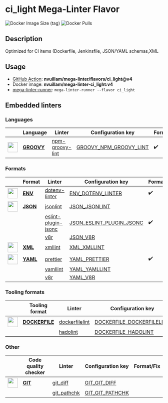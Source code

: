 # ci_light Mega-Linter Flavor

![Docker Image Size (tag)](https://img.shields.io/docker/image-size/nvuillam/mega-linter-ci_light/v4)
![Docker Pulls](https://img.shields.io/docker/pulls/nvuillam/mega-linter-ci_light)

## Description

Optimized for CI items (Dockerfile, Jenkinsfile, JSON/YAML schemas,XML

## Usage

- [GitHub Action](https://nvuillam.github.io/mega-linter/installation/#github-action): **nvuillam/mega-linter/flavors/ci_light@v4**
- Docker image: **nvuillam/mega-linter-ci_light:v4**
- [mega-linter-runner](https://nvuillam.github.io/mega-linter/mega-linter-runner/): `mega-linter-runner --flavor ci_light`

## Embedded linters

### Languages

| <!-- -->                                                                                                                                                          | Language                                                                 | Linter                                                                                        | Configuration key                                                                                    | Format/Fix         |
|-------------------------------------------------------------------------------------------------------------------------------------------------------------------|--------------------------------------------------------------------------|-----------------------------------------------------------------------------------------------|------------------------------------------------------------------------------------------------------|--------------------|
| <img src="https://github.com/nvuillam/mega-linter/raw/master/docs/assets/icons/groovy.ico" alt="" height="32px" class="megalinter-icon"></a> <!-- linter-icon --> | [**GROOVY**](https://nvuillam.github.io/mega-linter/descriptors/groovy/) | [npm-groovy-lint](https://nvuillam.github.io/mega-linter/descriptors/groovy_npm_groovy_lint/) | [GROOVY_NPM_GROOVY_LINT](https://nvuillam.github.io/mega-linter/descriptors/groovy_npm_groovy_lint/) | :heavy_check_mark: |

### Formats

| <!-- -->                                                                                                                                                        | Format                                                               | Linter                                                                                              | Configuration key                                                                                        | Format/Fix         |
|-----------------------------------------------------------------------------------------------------------------------------------------------------------------|----------------------------------------------------------------------|-----------------------------------------------------------------------------------------------------|----------------------------------------------------------------------------------------------------------|--------------------|
| <img src="https://github.com/nvuillam/mega-linter/raw/master/docs/assets/icons/env.ico" alt="" height="32px" class="megalinter-icon"></a> <!-- linter-icon -->  | [**ENV**](https://nvuillam.github.io/mega-linter/descriptors/env/)   | [dotenv-linter](https://nvuillam.github.io/mega-linter/descriptors/env_dotenv_linter/)              | [ENV_DOTENV_LINTER](https://nvuillam.github.io/mega-linter/descriptors/env_dotenv_linter/)               | :heavy_check_mark: |
| <img src="https://github.com/nvuillam/mega-linter/raw/master/docs/assets/icons/json.ico" alt="" height="32px" class="megalinter-icon"></a> <!-- linter-icon --> | [**JSON**](https://nvuillam.github.io/mega-linter/descriptors/json/) | [jsonlint](https://nvuillam.github.io/mega-linter/descriptors/json_jsonlint/)                       | [JSON_JSONLINT](https://nvuillam.github.io/mega-linter/descriptors/json_jsonlint/)                       |                    |
| <!-- --> <!-- linter-icon -->                                                                                                                                   |                                                                      | [eslint-plugin-jsonc](https://nvuillam.github.io/mega-linter/descriptors/json_eslint_plugin_jsonc/) | [JSON_ESLINT_PLUGIN_JSONC](https://nvuillam.github.io/mega-linter/descriptors/json_eslint_plugin_jsonc/) | :heavy_check_mark: |
| <!-- --> <!-- linter-icon -->                                                                                                                                   |                                                                      | [v8r](https://nvuillam.github.io/mega-linter/descriptors/json_v8r/)                                 | [JSON_V8R](https://nvuillam.github.io/mega-linter/descriptors/json_v8r/)                                 |                    |
| <img src="https://github.com/nvuillam/mega-linter/raw/master/docs/assets/icons/xml.ico" alt="" height="32px" class="megalinter-icon"></a> <!-- linter-icon -->  | [**XML**](https://nvuillam.github.io/mega-linter/descriptors/xml/)   | [xmllint](https://nvuillam.github.io/mega-linter/descriptors/xml_xmllint/)                          | [XML_XMLLINT](https://nvuillam.github.io/mega-linter/descriptors/xml_xmllint/)                           |                    |
| <img src="https://github.com/nvuillam/mega-linter/raw/master/docs/assets/icons/yaml.ico" alt="" height="32px" class="megalinter-icon"></a> <!-- linter-icon --> | [**YAML**](https://nvuillam.github.io/mega-linter/descriptors/yaml/) | [prettier](https://nvuillam.github.io/mega-linter/descriptors/yaml_prettier/)                       | [YAML_PRETTIER](https://nvuillam.github.io/mega-linter/descriptors/yaml_prettier/)                       | :heavy_check_mark: |
| <!-- --> <!-- linter-icon -->                                                                                                                                   |                                                                      | [yamllint](https://nvuillam.github.io/mega-linter/descriptors/yaml_yamllint/)                       | [YAML_YAMLLINT](https://nvuillam.github.io/mega-linter/descriptors/yaml_yamllint/)                       |                    |
| <!-- --> <!-- linter-icon -->                                                                                                                                   |                                                                      | [v8r](https://nvuillam.github.io/mega-linter/descriptors/yaml_v8r/)                                 | [YAML_V8R](https://nvuillam.github.io/mega-linter/descriptors/yaml_v8r/)                                 |                    |

### Tooling formats

| <!-- -->                                                                                                                                                              | Tooling format                                                                   | Linter                                                                                          | Configuration key                                                                                          | Format/Fix |
|-----------------------------------------------------------------------------------------------------------------------------------------------------------------------|----------------------------------------------------------------------------------|-------------------------------------------------------------------------------------------------|------------------------------------------------------------------------------------------------------------|------------|
| <img src="https://github.com/nvuillam/mega-linter/raw/master/docs/assets/icons/dockerfile.ico" alt="" height="32px" class="megalinter-icon"></a> <!-- linter-icon --> | [**DOCKERFILE**](https://nvuillam.github.io/mega-linter/descriptors/dockerfile/) | [dockerfilelint](https://nvuillam.github.io/mega-linter/descriptors/dockerfile_dockerfilelint/) | [DOCKERFILE_DOCKERFILELINT](https://nvuillam.github.io/mega-linter/descriptors/dockerfile_dockerfilelint/) |            |
| <!-- --> <!-- linter-icon -->                                                                                                                                         |                                                                                  | [hadolint](https://nvuillam.github.io/mega-linter/descriptors/dockerfile_hadolint/)             | [DOCKERFILE_HADOLINT](https://nvuillam.github.io/mega-linter/descriptors/dockerfile_hadolint/)             |            |

### Other

| <!-- -->                                                                                                                                                       | Code quality checker                                               | Linter                                                                             | Configuration key                                                                      | Format/Fix |
|----------------------------------------------------------------------------------------------------------------------------------------------------------------|--------------------------------------------------------------------|------------------------------------------------------------------------------------|----------------------------------------------------------------------------------------|------------|
| <img src="https://github.com/nvuillam/mega-linter/raw/master/docs/assets/icons/git.ico" alt="" height="32px" class="megalinter-icon"></a> <!-- linter-icon --> | [**GIT**](https://nvuillam.github.io/mega-linter/descriptors/git/) | [git_diff](https://nvuillam.github.io/mega-linter/descriptors/git_git_diff/)       | [GIT_GIT_DIFF](https://nvuillam.github.io/mega-linter/descriptors/git_git_diff/)       |            |
| <!-- --> <!-- linter-icon -->                                                                                                                                  |                                                                    | [git_pathchk](https://nvuillam.github.io/mega-linter/descriptors/git_git_pathchk/) | [GIT_GIT_PATHCHK](https://nvuillam.github.io/mega-linter/descriptors/git_git_pathchk/) |            |

